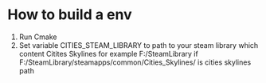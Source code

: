 ﻿# How to build a env
1. Run Cmake
2. Set variable CITIES_STEAM_LIBRARY to path to your steam library which content Citites Skylines for example F:/SteamLibrary if F:/SteamLibrary/steamapps/common/Cities_Skylines/ is cities skylines path
